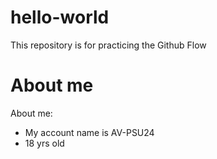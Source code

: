 # hello-world
This repository is for practicing the Github Flow
# About me
About me:
+ My account name is AV-PSU24
+ 18 yrs old

